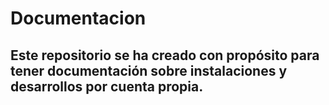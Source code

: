 # Documentacion

## Este repositorio se ha creado con propósito para tener documentación sobre instalaciones y desarrollos por cuenta propia.
